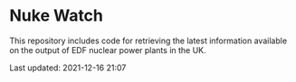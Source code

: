 # Nuke Watch

This repository includes code for retrieving the latest information available on the output of EDF nuclear power plants in the UK.

Last updated: 2021-12-16 21:07